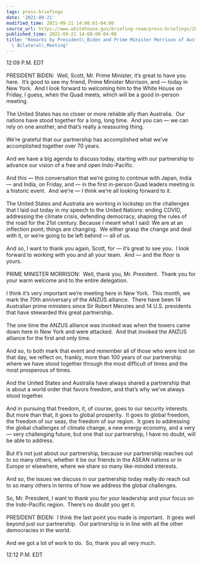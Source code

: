 ```yaml
---
tags: press-briefings
date: '2021-09-21'
modified_time: 2021-09-21 14:08:01-04:00
source_url: https://www.whitehouse.gov/briefing-room/press-briefings/2021/09/21/remarks-by-president-biden-and-prime-minister-morrison-of-australia-before-bilateral-meeting/
published_time: 2021-09-21 14:08:00-04:00
title: "Remarks by President\_Biden and Prime Minister Morrison of Australia Before\
  \ Bilateral\_Meeting"
---
```

 
12:09 P.M. EDT  
   
PRESIDENT BIDEN:  Well, Scott, Mr. Prime Minister, it’s great to have
you here.  It’s good to see my friend, Prime Minister Morrison, and —
today in New York.  And I look forward to welcoming him to the White
House on Friday, I guess, when the Quad meets, which will be a good
in-person meeting.  
   
The United States has no closer or more reliable ally than Australia. 
Our nations have stood together for a long, long time.  And you can — we
can rely on one another, and that’s really a reassuring thing.   
   
We’re grateful that our partnership has accomplished what we’ve
accomplished together over 70 years.   
   
And we have a big agenda to discuss today, starting with our partnership
to advance our vision of a free and open Indo-Pacific.  
   
And this — this conversation that we’re going to continue with Japan,
India — and India, on Friday, and — in the first in-person Quad leaders
meeting is a historic event.  And we’re — I think we’re all looking
forward to it.  
   
The United States and Australia are working in lockstep on the
challenges that I laid out today in my speech to the United Nations:
ending COVID, addressing the climate crisis, defending democracy,
shaping the rules of the road for the 21st century. Because I meant what
I said: We are at an inflection point; things are changing.  We either
grasp the change and deal with it, or we’re going to be left behind —
all of us.  
   
And so, I want to thank you again, Scott, for — it’s great to see you. 
I look forward to working with you and all your team.  And — and the
floor is yours.  
   
PRIME MINISTER MORRISON:  Well, thank you, Mr. President.  Thank you for
your warm welcome and to the entire delegation.   
   
I think it’s very important we’re meeting here in New York.  This month,
we mark the 70th anniversary of the ANZUS alliance.  There have been 14
Australian prime ministers since Sir Robert Menzies and 14 U.S.
presidents that have stewarded this great partnership.  
   
The one time the ANZUS alliance was invoked was when the towers came
down here in New York and were attacked.  And that invoked the ANZUS
alliance for the first and only time.  
   
And so, to both mark that event and remember all of those who were lost
on that day, we reflect on, frankly, more than 100 years of our
partnership where we have stood together through the most difficult of
times and the most prosperous of times.  
   
And the United States and Australia have always shared a partnership
that is about a world order that favors freedom, and that’s why we’ve
always stood together.  
   
And in pursuing that freedom, it, of course, goes to our security
interests.  But more than that, it goes to global prosperity.  It goes
to global freedom, the freedom of our seas, the freedom of our region. 
It goes to addressing the global challenges of climate change, a new
energy economy, and a very — very challenging future, but one that our
partnership, I have no doubt, will be able to address.  
   
But it’s not just about our partnership, because our partnership reaches
out to so many others, whether it be our friends in the ASEAN nations or
in Europe or elsewhere, where we share so many like-minded interests.   
   
And so, the issues we discuss in our partnership today really do reach
out to so many others in terms of how we address the global
challenges.  
   
So, Mr. President, I want to thank you for your leadership and your
focus on the Indo-Pacific region.  There’s no doubt you get it.  
   
PRESIDENT BIDEN:  I think the last point you made is important.  It goes
well beyond just our partnership.  Our partnership is in line with all
the other democracies in the world.   
   
And we got a lot of work to do.  So, thank you all very much.

12:12 P.M. EDT
